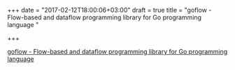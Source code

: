 +++
date = "2017-02-12T18:00:06+03:00"
draft = true
title = "goflow - Flow-based and dataflow programming library for Go programming language "

+++

<p><a href="https://t.co/hSQLEhXPwp">goflow - Flow-based and dataflow programming library for Go programming language </a></p>

